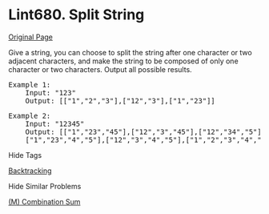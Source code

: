 # Lint680. Split String   
[Original Page](https://www.lintcode.com/problem/split-string/description)   

Give a string, you can choose to split the string after one character or two adjacent characters, and make the string to be composed of only one   character or two characters. Output all possible results.  

<pre>
Example 1:
	Input: "123"
	Output: [["1","2","3"],["12","3"],["1","23"]]
</pre>
   
<pre>
Example 2:
	Input: "12345"
	Output: [["1","23","45"],["12","3","45"],["12","34","5"],["1","2","3","45"],["1","2","34","5"],  
	["1","23","4","5"],["12","3","4","5"],["1","2","3","4","5"]]
</pre>

<div>

<div id="tags" class="btn btn-xs btn-warning">Hide Tags</div>

<span class="hidebutton" style="display: inline;"> [Backtracking](/tag/backtracking/)</span></div>

<div>

<div id="similar" class="btn btn-xs btn-warning">Hide Similar Problems</div>

<span class="hidebutton" style="display: inline;">[(M) Combination Sum](/problems/combination-sum/)</span></div>